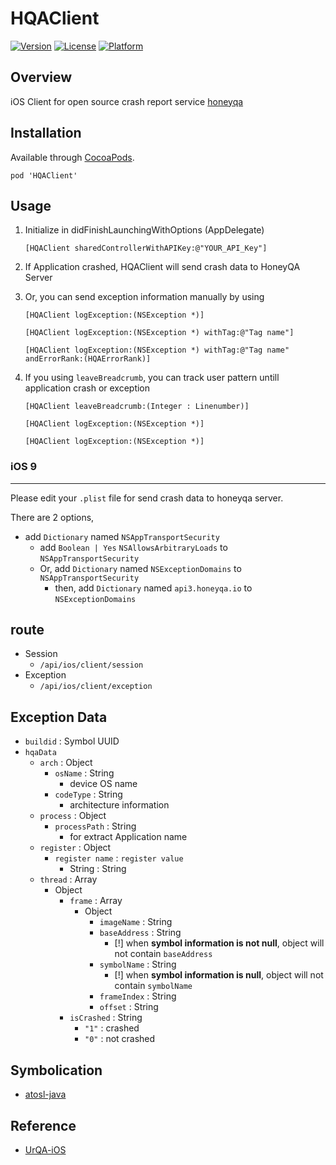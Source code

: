 # HQAClient

[![Version](https://img.shields.io/cocoapods/v/HQAClient.svg?style=flat)](http://cocoapods.org/pods/HQAClient)
[![License](https://img.shields.io/cocoapods/l/HQAClient.svg?style=flat)](http://cocoapods.org/pods/HQAClient)
[![Platform](https://img.shields.io/cocoapods/p/HQAClient.svg?style=flat)](http://cocoapods.org/pods/HQAClient)

## Overview

iOS Client for open source crash report service [honeyqa](https://honeyqa.io)

## Installation

Available through [CocoaPods](https://cocoapods.org/pods/HQAClient).

``` pod 'HQAClient' ```

## Usage

1. Initialize in didFinishLaunchingWithOptions (AppDelegate)

   ```[HQAClient sharedControllerWithAPIKey:@"YOUR_API_Key"]```
2. If Application crashed, HQAClient will send crash data to HoneyQA Server
3. Or, you can send exception information manually by using

   ```[HQAClient logException:(NSException *)]```
   
   ```[HQAClient logException:(NSException *) withTag:@"Tag name"]```
   
   ```[HQAClient logException:(NSException *) withTag:@"Tag name" andErrorRank:(HQAErrorRank)]```
   
4. If you using `leaveBreadcrumb`, you can track user pattern untill application crash or exception

   ```[HQAClient leaveBreadcrumb:(Integer : Linenumber)]```
   
   ```[HQAClient logException:(NSException *)]```
   
   ```[HQAClient logException:(NSException *)]```
   
### iOS 9
---
Please edit your `.plist` file for send crash data to honeyqa server.

There are 2 options,

* add `Dictionary` named `NSAppTransportSecurity`
   * add `Boolean | Yes` `NSAllowsArbitraryLoads` to `NSAppTransportSecurity`
   * Or, add `Dictionary` named `NSExceptionDomains` to `NSAppTransportSecurity`
      *  then, add `Dictionary` named `api3.honeyqa.io` to `NSExceptionDomains`

## route

* Session
    * `/api/ios/client/session`
* Exception
    * `/api/ios/client/exception`

## Exception Data
* `buildid` : Symbol UUID
* `hqaData`
    * `arch` : Object 
        * `osName` : String
            * device OS name
        * `codeType` : String
            * architecture information
    * `process` : Object
        * `processPath` : String
            * for extract Application name
    * `register` : Object
        * `register name` : `register value`
            * String : String
    * `thread` : Array
        * Object
            * `frame` : Array
                * Object
                    * `imageName` : String
                    * `baseAddress` : String
                        * [!] when **symbol information is not null**, object will not contain `baseAddress` 
                    * `symbolName` : String
                        * [!] when **symbol information is null**, object will not contain `symbolName` 
                    * `frameIndex` : String
                    * `offset` : String
            * `isCrashed` : String
                * `"1"` : crashed
                * `"0"` : not crashed

## Symbolication

* [atosl-java](https://github.com/honeyqa/atosl-java)

## Reference

* [UrQA-iOS](https://github.com/UrQA/UrQA-Client-iOS)
